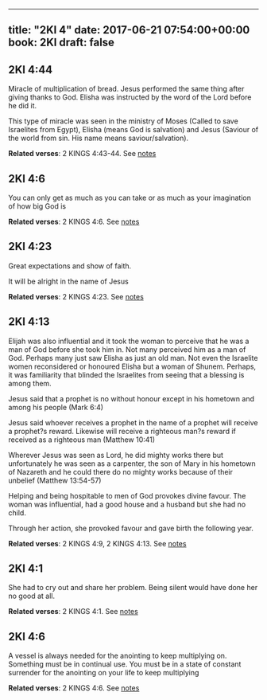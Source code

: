 
---
title: "2KI 4"
date: 2017-06-21 07:54:00+00:00
book: 2KI
draft: false
---

## 2KI 4:44

Miracle of multiplication of bread. Jesus performed the same thing after giving thanks to God. Elisha was instructed by the word of the Lord before he did it. 

This type of miracle was seen in the ministry of Moses (Called to save Israelites from Egypt), Elisha (means God is salvation) and Jesus (Saviour of the world from sin. His name means saviour/salvation).

**Related verses**: 2 KINGS 4:43-44. See [notes](https://my.bible.com/notes/2662339846349775379)


## 2KI 4:6

You can only get as much as you can take or as much as your imagination of how big God is

**Related verses**: 2 KINGS 4:6. See [notes](https://my.bible.com/notes/2660901161993495144)


## 2KI 4:23

Great expectations and show of faith.

It will be alright in the name of Jesus

**Related verses**: 2 KINGS 4:23. See [notes](https://my.bible.com/notes/2660898570341442142)


## 2KI 4:13

Elijah was also influential and it took the woman to perceive that he was a man of God before she took him in. Not many perceived him as a man of God. Perhaps many just saw Elisha as just an old man. Not even the Israelite women reconsidered or honoured Elisha but a woman of Shunem. Perhaps, it was familiarity that blinded the Israelites from seeing that a blessing is among them.

Jesus said that a prophet is no without honour except in his hometown and among his people (Mark 6:4)

Jesus said whoever receives a prophet in the name of a prophet will receive a prophet?s reward. Likewise will receive a righteous man?s reward if received as a righteous man (Matthew 10:41)

Wherever Jesus was seen as Lord, he did mighty works there but unfortunately he was seen as a carpenter, the son of Mary in his hometown of Nazareth and he could there do no mighty works because of their unbelief (Matthew 13:54-57)


Helping and being hospitable to men of God provokes divine favour. The woman was influential, had a good house and a husband but she had no child.

Through her action, she provoked favour and gave birth the following year.

**Related verses**: 2 KINGS 4:9, 2 KINGS 4:13. See [notes](https://my.bible.com/notes/2660897775747326554)


## 2KI 4:1

She had to cry out and share her problem. Being silent would have done her no good at all.

**Related verses**: 2 KINGS 4:1. See [notes](https://my.bible.com/notes/2660895939866911316)


## 2KI 4:6

A vessel is always needed for the anointing to keep multiplying on. Something must be in continual use. You must be in a state of constant surrender for the anointing on your life to keep multiplying

**Related verses**: 2 KINGS 4:6. See [notes](https://my.bible.com/notes/2660894237726073424)

